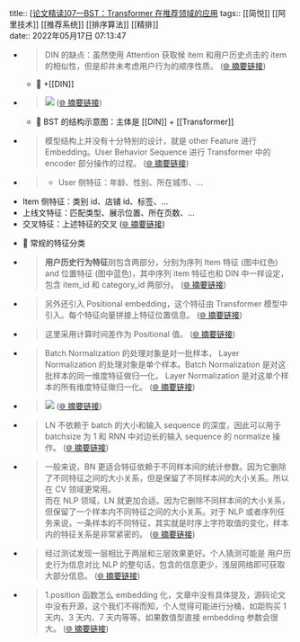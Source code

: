 title:: [[论文精读]07—BST：Transformer 在推荐领域的应用]( https://zhuanlan.zhihu.com/p/433145820)
tags:: [[简悦]] [[阿里技术]]  [[推荐系统]]  [[排序算法]]  [[精排]]  
date:: 2022年05月17日 07:13:47


- > DIN 的缺点：虽然使用 Attention 获取候 item 和用户历史点击的 item 的相似性，但是却并未考虑用户行为的顺序性质。  ([🌐 摘要链接](https://zhuanlan.zhihu.com/p/433145820#js_content:~:text=DIN%20%E7%9A%84%E7%BC%BA%E7%82%B9%EF%BC%9A%E8%99%BD%E7%84%B6%E4%BD%BF%E7%94%A8%20Attention%20%E8%8E%B7%E5%8F%96%E5%80%99%20item%20%E5%92%8C%E7%94%A8%E6%88%B7%E5%8E%86%E5%8F%B2%E7%82%B9%E5%87%BB%E7%9A%84%20item%20%E7%9A%84%E7%9B%B8%E4%BC%BC%E6%80%A7%EF%BC%8C%E4%BD%86%E6%98%AF%E5%8D%B4%E5%B9%B6%E6%9C%AA%E8%80%83%E8%99%91%E7%94%A8%E6%88%B7%E8%A1%8C%E4%B8%BA%E7%9A%84%E9%A1%BA%E5%BA%8F%E6%80%A7%E8%B4%A8%E3%80%82))
  - 📝 +[[DIN]]

- > ![](https://pic1.zhimg.com/v2-bd98c1865ac7f4c04c549835a8173b3c_r.jpg)  ([🌐 摘要链接](https://zhuanlan.zhihu.com/p/433145820#js_content:~:text=https://pic1.zhimg.com/v2-bd98c1865ac7f4c04c549835a8173b3c_r.jpg))
  - 📝 BST 的结构示意图：主体是 [[DIN]] + [[Transformer]]

- > 模型结构上并没有十分特别的设计，就是 other Feature 进行 Embedding。User Behavior Sequence 进行 Transformer 中的 encoder 部分操作的过程。  ([🌐 摘要链接](https://zhuanlan.zhihu.com/p/433145820#js_content:~:text=%E6%A8%A1%E5%9E%8B%E7%BB%93%E6%9E%84%E4%B8%8A%E5%B9%B6%E6%B2%A1%E6%9C%89%E5%8D%81%E5%88%86%E7%89%B9%E5%88%AB%E7%9A%84%E8%AE%BE%E8%AE%A1%EF%BC%8C%E5%B0%B1%E6%98%AF%20other%20Feature%20%E8%BF%9B%E8%A1%8C%20Embedding%E3%80%82User%20Behavior%20Sequence%20%E8%BF%9B%E8%A1%8C%20Transformer%20%E4%B8%AD%E7%9A%84%20encoder%20%E9%83%A8%E5%88%86%E6%93%8D%E4%BD%9C%E7%9A%84%E8%BF%87%E7%A8%8B%E3%80%82))

- > *   User 侧特征：年龄、性别、所在城市、...
*   Item 侧特征：类别 id、店铺 id、标签、...
*   上线文特征：匹配类型、展示位置、所在页数、...
*   交叉特征：上述特征的交叉  ([🌐 摘要链接](https://zhuanlan.zhihu.com/p/433145820#js_content:~:text=User%20%E4%BE%A7%E7%89%B9%E5%BE%81%EF%BC%9A%E5%B9%B4%E9%BE%84%E3%80%81%E6%80%A7%E5%88%AB%E3%80%81%E6%89%80%E5%9C%A8%E5%9F%8E%E5%B8%82%E3%80%81...Item%20%E4%BE%A7%E7%89%B9%E5%BE%81%EF%BC%9A%E7%B1%BB%E5%88%AB%20id%E3%80%81%E5%BA%97%E9%93%BA%20id%E3%80%81%E6%A0%87%E7%AD%BE%E3%80%81...%E4%B8%8A%E7%BA%BF%E6%96%87%E7%89%B9%E5%BE%81%EF%BC%9A%E5%8C%B9%E9%85%8D%E7%B1%BB%E5%9E%8B%E3%80%81%E5%B1%95%E7%A4%BA%E4%BD%8D%E7%BD%AE%E3%80%81%E6%89%80%E5%9C%A8%E9%A1%B5%E6%95%B0%E3%80%81...%E4%BA%A4%E5%8F%89%E7%89%B9%E5%BE%81%EF%BC%9A%E4%B8%8A%E8%BF%B0%E7%89%B9%E5%BE%81%E7%9A%84%E4%BA%A4%E5%8F%89))
  - 📝 常规的特征分类

- > **用户历史行为特征**则包含两部分，分别为序列 Item 特征 (图中红色) and 位置特征 (图中蓝色)，其中序列 item 特征也和 DIN 中一样设定，包含 item_id 和 category_id 两部分。  ([🌐 摘要链接](https://zhuanlan.zhihu.com/p/433145820#js_content:~:text=%E7%94%A8%E6%88%B7%E5%8E%86%E5%8F%B2%E8%A1%8C%E4%B8%BA%E7%89%B9%E5%BE%81%E5%88%99%E5%8C%85%E5%90%AB%E4%B8%A4%E9%83%A8%E5%88%86%EF%BC%8C%E5%88%86%E5%88%AB%E4%B8%BA%E5%BA%8F%E5%88%97%20Item%20%E7%89%B9%E5%BE%81%20(%E5%9B%BE%E4%B8%AD%E7%BA%A2%E8%89%B2)%20and%20%E4%BD%8D%E7%BD%AE%E7%89%B9%E5%BE%81%20(%E5%9B%BE%E4%B8%AD%E8%93%9D%E8%89%B2)%EF%BC%8C%E5%85%B6%E4%B8%AD%E5%BA%8F%E5%88%97%20item%20%E7%89%B9%E5%BE%81%E4%B9%9F%E5%92%8C%20DIN%20%E4%B8%AD%E4%B8%80%E6%A0%B7%E8%AE%BE%E5%AE%9A%EF%BC%8C%E5%8C%85%E5%90%AB%20item_id%20%E5%92%8C%20category_id%20%E4%B8%A4%E9%83%A8%E5%88%86%E3%80%82))

- > 另外还引入 Positional embedding，这个特征由 Transformer 模型中引入。每个特征向量拼接上特征位置信息。  ([🌐 摘要链接](https://zhuanlan.zhihu.com/p/433145820#js_content:~:text=%E5%8F%A6%E5%A4%96%E8%BF%98%E5%BC%95%E5%85%A5%20Positional%20embedding%EF%BC%8C%E8%BF%99%E4%B8%AA%E7%89%B9%E5%BE%81%E7%94%B1%20Transformer%20%E6%A8%A1%E5%9E%8B%E4%B8%AD%E5%BC%95%E5%85%A5%E3%80%82%E6%AF%8F%E4%B8%AA%E7%89%B9%E5%BE%81%E5%90%91%E9%87%8F%E6%8B%BC%E6%8E%A5%E4%B8%8A%E7%89%B9%E5%BE%81%E4%BD%8D%E7%BD%AE%E4%BF%A1%E6%81%AF%E3%80%82))

- > 这里采用计算时间差作为 Positional 值。  ([🌐 摘要链接](https://zhuanlan.zhihu.com/p/433145820#js_content:~:text=%E8%BF%99%E9%87%8C%E9%87%87%E7%94%A8%E8%AE%A1%E7%AE%97%E6%97%B6%E9%97%B4%E5%B7%AE%E4%BD%9C%E4%B8%BA%20Positional%20%E5%80%BC%E3%80%82))

- > Batch Normalization 的处理对象是对一批样本， Layer Normalization 的处理对象是单个样本。Batch Normalization 是对这批样本的同一维度特征做归一化， Layer Normalization 是对这单个样本的所有维度特征做归一化。  ([🌐 摘要链接](https://zhuanlan.zhihu.com/p/433145820#js_content:~:text=Batch%20Normalization%20%E7%9A%84%E5%A4%84%E7%90%86%E5%AF%B9%E8%B1%A1%E6%98%AF%E5%AF%B9%E4%B8%80%E6%89%B9%E6%A0%B7%E6%9C%AC%EF%BC%8C%20Layer%20Normalization%20%E7%9A%84%E5%A4%84%E7%90%86%E5%AF%B9%E8%B1%A1%E6%98%AF%E5%8D%95%E4%B8%AA%E6%A0%B7%E6%9C%AC%E3%80%82Batch%20Normalization%20%E6%98%AF%E5%AF%B9%E8%BF%99%E6%89%B9%E6%A0%B7%E6%9C%AC%E7%9A%84%E5%90%8C%E4%B8%80%E7%BB%B4%E5%BA%A6%E7%89%B9%E5%BE%81%E5%81%9A%E5%BD%92%E4%B8%80%E5%8C%96%EF%BC%8C%20Layer%20Normalization%20%E6%98%AF%E5%AF%B9%E8%BF%99%E5%8D%95%E4%B8%AA%E6%A0%B7%E6%9C%AC%E7%9A%84%E6%89%80%E6%9C%89%E7%BB%B4%E5%BA%A6%E7%89%B9%E5%BE%81%E5%81%9A%E5%BD%92%E4%B8%80%E5%8C%96%E3%80%82))

- > ![](https://pic4.zhimg.com/v2-5e02819da020fb24adb66ee002cd277f_r.jpg)  ([🌐 摘要链接](https://zhuanlan.zhihu.com/p/433145820#js_content:~:text=https://pic4.zhimg.com/v2-5e02819da020fb24adb66ee002cd277f_r.jpg))

- > LN 不依赖于 batch 的大小和输入 sequence 的深度，因此可以用于 batchsize 为 1 和 RNN 中对边长的输入 sequence 的 normalize 操作。  ([🌐 摘要链接](https://zhuanlan.zhihu.com/p/433145820#js_content:~:text=LN%20%E4%B8%8D%E4%BE%9D%E8%B5%96%E4%BA%8E%20batch%20%E7%9A%84%E5%A4%A7%E5%B0%8F%E5%92%8C%E8%BE%93%E5%85%A5%20sequence%20%E7%9A%84%E6%B7%B1%E5%BA%A6%EF%BC%8C%E5%9B%A0%E6%AD%A4%E5%8F%AF%E4%BB%A5%E7%94%A8%E4%BA%8E%20batchsize%20%E4%B8%BA%201%20%E5%92%8C%20RNN%20%E4%B8%AD%E5%AF%B9%E8%BE%B9%E9%95%BF%E7%9A%84%E8%BE%93%E5%85%A5%20sequence%20%E7%9A%84%20normalize%20%E6%93%8D%E4%BD%9C%E3%80%82))

- > 一般来说，BN 更适合特征依赖于不同样本间的统计参数。因为它删除了不同特征之间的大小关系，但是保留了不同样本间的大小关系。所以在 CV 领域更常用。  
而在 NLP 领域，LN 就更加合适。因为它删除不同样本间的大小关系，但保留了一个样本内不同特征之间的大小关系。对于 NLP 或者序列任务来说，一条样本的不同特征，其实就是时序上字符取值的变化，样本内的特征关系是非常紧密的。  ([🌐 摘要链接](https://zhuanlan.zhihu.com/p/433145820#js_content:~:text=%E4%B8%80%E8%88%AC%E6%9D%A5%E8%AF%B4%EF%BC%8CBN%20%E6%9B%B4%E9%80%82%E5%90%88%E7%89%B9%E5%BE%81%E4%BE%9D%E8%B5%96%E4%BA%8E%E4%B8%8D%E5%90%8C%E6%A0%B7%E6%9C%AC%E9%97%B4%E7%9A%84%E7%BB%9F%E8%AE%A1%E5%8F%82%E6%95%B0%E3%80%82%E5%9B%A0%E4%B8%BA%E5%AE%83%E5%88%A0%E9%99%A4%E4%BA%86%E4%B8%8D%E5%90%8C%E7%89%B9%E5%BE%81%E4%B9%8B%E9%97%B4%E7%9A%84%E5%A4%A7%E5%B0%8F%E5%85%B3%E7%B3%BB%EF%BC%8C%E4%BD%86%E6%98%AF%E4%BF%9D%E7%95%99%E4%BA%86%E4%B8%8D%E5%90%8C%E6%A0%B7%E6%9C%AC%E9%97%B4%E7%9A%84%E5%A4%A7%E5%B0%8F%E5%85%B3%E7%B3%BB%E3%80%82%E6%89%80%E4%BB%A5%E5%9C%A8%20CV%20%E9%A2%86%E5%9F%9F%E6%9B%B4%E5%B8%B8%E7%94%A8%E3%80%82%E8%80%8C%E5%9C%A8%20NLP%20%E9%A2%86%E5%9F%9F%EF%BC%8CLN%20%E5%B0%B1%E6%9B%B4%E5%8A%A0%E5%90%88%E9%80%82%E3%80%82%E5%9B%A0%E4%B8%BA%E5%AE%83%E5%88%A0%E9%99%A4%E4%B8%8D%E5%90%8C%E6%A0%B7%E6%9C%AC%E9%97%B4%E7%9A%84%E5%A4%A7%E5%B0%8F%E5%85%B3%E7%B3%BB%EF%BC%8C%E4%BD%86%E4%BF%9D%E7%95%99%E4%BA%86%E4%B8%80%E4%B8%AA%E6%A0%B7%E6%9C%AC%E5%86%85%E4%B8%8D%E5%90%8C%E7%89%B9%E5%BE%81%E4%B9%8B%E9%97%B4%E7%9A%84%E5%A4%A7%E5%B0%8F%E5%85%B3%E7%B3%BB%E3%80%82%E5%AF%B9%E4%BA%8E%20NLP%20%E6%88%96%E8%80%85%E5%BA%8F%E5%88%97%E4%BB%BB%E5%8A%A1%E6%9D%A5%E8%AF%B4%EF%BC%8C%E4%B8%80%E6%9D%A1%E6%A0%B7%E6%9C%AC%E7%9A%84%E4%B8%8D%E5%90%8C%E7%89%B9%E5%BE%81%EF%BC%8C%E5%85%B6%E5%AE%9E%E5%B0%B1%E6%98%AF%E6%97%B6%E5%BA%8F%E4%B8%8A%E5%AD%97%E7%AC%A6%E5%8F%96%E5%80%BC%E7%9A%84%E5%8F%98%E5%8C%96%EF%BC%8C%E6%A0%B7%E6%9C%AC%E5%86%85%E7%9A%84%E7%89%B9%E5%BE%81%E5%85%B3%E7%B3%BB%E6%98%AF%E9%9D%9E%E5%B8%B8%E7%B4%A7%E5%AF%86%E7%9A%84%E3%80%82))

- > 经过测试发现一层相比于两层和三层效果更好。个人猜测可能是 用户历史行为信息对比 NLP 的整句话，包含的信息更少，浅层网络即可获取大部分信息。  ([🌐 摘要链接](https://zhuanlan.zhihu.com/p/433145820#js_content:~:text=%E7%BB%8F%E8%BF%87%E6%B5%8B%E8%AF%95%E5%8F%91%E7%8E%B0%E4%B8%80%E5%B1%82%E7%9B%B8%E6%AF%94%E4%BA%8E%E4%B8%A4%E5%B1%82%E5%92%8C%E4%B8%89%E5%B1%82%E6%95%88%E6%9E%9C%E6%9B%B4%E5%A5%BD%E3%80%82%E4%B8%AA%E4%BA%BA%E7%8C%9C%E6%B5%8B%E5%8F%AF%E8%83%BD%E6%98%AF%20%E7%94%A8%E6%88%B7%E5%8E%86%E5%8F%B2%E8%A1%8C%E4%B8%BA%E4%BF%A1%E6%81%AF%E5%AF%B9%E6%AF%94%20NLP%20%E7%9A%84%E6%95%B4%E5%8F%A5%E8%AF%9D%EF%BC%8C%E5%8C%85%E5%90%AB%E7%9A%84%E4%BF%A1%E6%81%AF%E6%9B%B4%E5%B0%91%EF%BC%8C%E6%B5%85%E5%B1%82%E7%BD%91%E7%BB%9C%E5%8D%B3%E5%8F%AF%E8%8E%B7%E5%8F%96%E5%A4%A7%E9%83%A8%E5%88%86%E4%BF%A1%E6%81%AF%E3%80%82))

- > 1.position 函数怎么 embedding 化，文章中没有具体提及，源码论文中没有开源，这个我们不得而知，个人觉得可能进行分桶，如距购买 1 天内、3 天内、7 天内等等。如果数值型直接 embedding 参数会很大。  ([🌐 摘要链接](https://zhuanlan.zhihu.com/p/433145820#js_content:~:text=1.position%20%E5%87%BD%E6%95%B0%E6%80%8E%E4%B9%88%20embedding%20%E5%8C%96%EF%BC%8C%E6%96%87%E7%AB%A0%E4%B8%AD%E6%B2%A1%E6%9C%89%E5%85%B7%E4%BD%93%E6%8F%90%E5%8F%8A%EF%BC%8C%E6%BA%90%E7%A0%81%E8%AE%BA%E6%96%87%E4%B8%AD%E6%B2%A1%E6%9C%89%E5%BC%80%E6%BA%90%EF%BC%8C%E8%BF%99%E4%B8%AA%E6%88%91%E4%BB%AC%E4%B8%8D%E5%BE%97%E8%80%8C%E7%9F%A5%EF%BC%8C%E4%B8%AA%E4%BA%BA%E8%A7%89%E5%BE%97%E5%8F%AF%E8%83%BD%E8%BF%9B%E8%A1%8C%E5%88%86%E6%A1%B6%EF%BC%8C%E5%A6%82%E8%B7%9D%E8%B4%AD%E4%B9%B0%201%20%E5%A4%A9%E5%86%85%E3%80%813%20%E5%A4%A9%E5%86%85%E3%80%817%20%E5%A4%A9%E5%86%85%E7%AD%89%E7%AD%89%E3%80%82%E5%A6%82%E6%9E%9C%E6%95%B0%E5%80%BC%E5%9E%8B%E7%9B%B4%E6%8E%A5%20embedding%20%E5%8F%82%E6%95%B0%E4%BC%9A%E5%BE%88%E5%A4%A7%E3%80%82))

